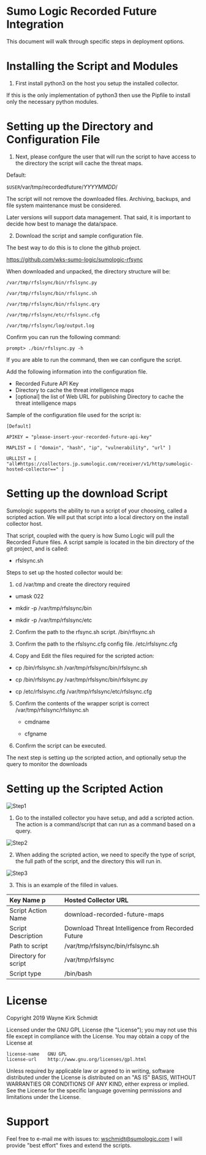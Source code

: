 Sumo Logic Recorded Future Integration
======================================

This document will walk through specific steps in deployment options.


Installing the Script and Modules
=================================

1. First install python3 on the host you setup the installed collector.

If this is the only implementation of python3 then use the Pipfile to 
install only the necessary python modules.

Setting up the Directory and Configuration File
===============================================

1. Next, please confgure the user that will run the script to have
   access to the directory the script will cache the threat maps.

Default:

`$USER`/var/tmp/recordedfuture/*YYYYMMDD*/

The script will not remove the downloaded files.
Archiving, backups, and file system maintenance must be considered.

Later versions will support data management. 
That said, it is important to decide how best to manage the data/space.

2. Download the script and sample configuration file.

The best way to do this is to clone the github project.

https://github.com/wks-sumo-logic/sumologic-rfsync

When downloaded and unpacked, the directory structure will be:

`/var/tmp/rfslsync/bin/rfslsync.py`

`/var/tmp/rfslsync/bin/rfslsync.sh`

`/var/tmp/rfslsync/bin/rfslsync.qry`

`/var/tmp/rfslsync/etc/rfslsync.cfg`

`/var/tmp/rfslsync/log/output.log`

Confirm you can run the following command:

`prompt> ./bin/rfslsync.py -h`

If you are able to run the command, then we can configure the script.

Add the following information into the configuration file.

* Recorded Future API Key
* Directory to cache the threat intelligence maps
* [optional] the list of Web URL for publishing Directory to cache the threat intelligence maps

Sample of the configuration file used for the script is:

`[Default]`

`APIKEY = "please-insert-your-recorded-future-api-key"`

`MAPLIST = [ "domain", "hash", "ip", "vulnerability", "url" ]`

`URLLIST = [ "all#https://collectors.jp.sumologic.com/receiver/v1/http/sumologic-hosted-collector==" ]`

Setting up the download Script
==============================

Sumologic supports the ability to run a script of your choosing, called a scripted action.
We will put that script into a local directory on the install collector host.

That script, coupled with the query is how Sumo Logic will pull the Recorded Future files.
A script sample is located in the bin directory of the git project, and is called:

* rfslsync.sh

Steps to set up the hosted collector would be:

1) cd /var/tmp and create the directory required

* umask 022

* mkdir -p /var/tmp/rfslsync/bin

* mkdir -p /var/tmp/rfslsync/etc

2) Confirm the path to the rfsync.sh script. <git-repository-dir>/bin/rflsync.sh

3) Confirm the path to the rfslsync.cfg config file. <git-repository-dir>/etc/rfslsync.cfg

4) Copy and Edit the files required for the scripted action:

* cp <git-repository-dir>/bin/rfslsync.sh /var/tmp/rfslsync/bin/rfslsync.sh

* cp <git-repository-dir>/bin/rfslsync.py /var/tmp/rfslsync/bin/rfslsync.py

* cp <git-repository-dir>/etc/rfslsync.cfg /var/tmp/rfslsync/etc/rfslsync.cfg

5) Confirm the contents of the wrapper script is correct /var/tmp/rfslsync/rfslsync.sh

   * cmdname

   * cfgname

6) Confirm the script can be executed.

The next step is setting up the scripted action, and optionally setup the query to monitor the downloads

Setting up the Scripted Action
==============================

![Step1](https://github.com/wks-sumo-logic/sumologic-rfsync/blob/master/doc/03_integration/steps/sl.step1.png "Navigate to the Installed Collector")

1) Go to the installed collector you have setup, and add a scripted action.
   The action is a command/script that can run as a command based on a query.

![Step2](https://github.com/wks-sumo-logic/sumologic-rfsync/blob/master/doc/03_integration/steps/sl.step2.png "Click on Add Scripted Action")

2) When adding the scripted action, we need to specify the type of script,
   the full path of the script, and the directory this will run in.

![Step3](https://github.com/wks-sumo-logic/sumologic-rfsync/blob/master/doc/03_integration/steps/sl.step3.png "Fill in Values")

3) This is an example of the filled in values. 

| Key Name p          | Hosted Collector URL                                  |
|:------------------- |:------------------------------------------------------|
| Script Action Name | download-recorded-future-maps |
| Script Description | Download Threat Intelligence from Recorded Future |
| Path to script | /var/tmp/rfslsync/bin/rfslsync.sh |
| Directory for script | /var/tmp/rfslsync |
| Script type | /bin/bash |

License
=======

Copyright 2019 Wayne Kirk Schmidt

Licensed under the GNU GPL License (the "License");
you may not use this file except in compliance with the License.
You may obtain a copy of the License at

    license-name   GNU GPL
    license-url    http://www.gnu.org/licenses/gpl.html

Unless required by applicable law or agreed to in writing, software
distributed under the License is distributed on an "AS IS" BASIS,
WITHOUT WARRANTIES OR CONDITIONS OF ANY KIND, either express or implied.
See the License for the specific language governing permissions and
limitations under the License.

Support
=======

Feel free to e-mail me with issues to: wschmidt@sumologic.com
I will provide "best effort" fixes and extend the scripts.
